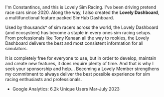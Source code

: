 I'm Constantinos, and this is Lovely Sim Racing. I've been driving pretend race cars since 2020. Along the way, I also created the **Lovely Dashboard**, a multifunctional feature packed SimHub Dashboard.

Used by thousands* of sim racers across the world, the Lovely Dashboard (and ecosystem) has become a staple in every ones sim racing setups. From professionals like Tony Kanaan all the way to rookies, the Lovely Dashboard delivers the best and most consistent information for all simulators.

It is completely free for everyone to use, but in order to develop, maintain and create new features, it does require plenty of time. And that is why I seek your sponsorship and help...  Becoming a Lovely Member strengthens my commitment to always deliver the best possible experience for sim racing enthusiasts and professionals.

* Google Analytics: 6.2k Unique Users Mar-July 2023
